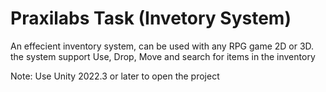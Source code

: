 # Praxilabs Task (Invetory System)

An effecient inventory system, can be used with any RPG game 2D or 3D.
the system support Use, Drop, Move and search for items in the inventory

Note: Use Unity 2022.3 or later to open the project
